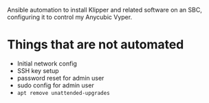 Ansible automation to install Klipper and related software on an SBC,
configuring it to control my Anycubic Vyper.

# Things that are not automated

- Initial network config
- SSH key setup
- password reset for admin user
- sudo config for admin user
- `apt remove unattended-upgrades`
